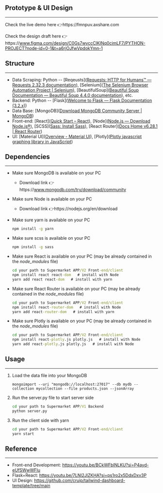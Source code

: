 ## Prototype & UI Design

---

Check the live demo here 👉️https://fmnpuv.axshare.com

Check the design draft here 👉️https://www.figma.com/design/C0Gs7wvccClKINq0cimLF7/PYTHON-PROJECT?node-id=0-1&t=a6rjOJfwVpdokYmn-1

## Structure

---

- Data Scraping: Python -- [Reqeusts]([Requests: HTTP for Humans™ — Requests 2.32.3 documentation](https://docs.python-requests.org/en/latest/index.html)), [Selenium]([The Selenium Browser Automation Project | Selenium](https://www.selenium.dev/documentation/)), [BeautifulSoup]([Beautiful Soup Documentation — Beautiful Soup 4.4.0 documentation](https://beautiful-soup-4.readthedocs.io/en/latest/)), etc.
- Backend: Python -- [Flask]([Welcome to Flask — Flask Documentation (3.2.x)](https://flask.palletsprojects.com/en/latest/))
- Data Base: [MongoDB]([Download MongoDB Community Server | MongoDB](https://www.mongodb.com/try/download/community))
- Front-end: [React]([Quick Start – React](https://react.dev/learn)), [Node]([Node.js — Download Node.js®](https://nodejs.org/en/download)), [SCSS]([Sass: Install Sass](https://sass-lang.com/install/)), [React Router]([Docs Home v6.28.1 | React Router](https://reactrouter.com/6.28.1/home))
- UI: [Material UI]([Overview - Material UI](https://mui.com/material-ui/getting-started/)), [Plotly]([Plotly javascript graphing library in JavaScript](https://plotly.com/javascript/))

## Dependencies

---

- Make sure MongoDB is available on your PC

  - Download link 👉️https://www.mongodb.com/try/download/community

- Make sure Node is available on your PC

  - Download link 👉️https://nodejs.org/en/download

- Make sure yarn is available on your PC

  ```cmd
  npm install -g yarn
  ```

- Make sure scss is available on your PC

  ```cmd
  npm install -g sass
  ```

- Make sure React is available on your PC (may be already contained in the *node_modules* file)

  ```cmd
  cd your path to Supermarket APP/V2 Front-end/client
  npm install react react-dom   # install with Node
  yarn add react react-dom   # install with yarn
  ```

- Make sure React Router is available on your PC (may be already contained in the *node_modules* file)

  ```cmd
  cd your path to Supermarket APP/V2 Front-end/client
  npm install react-router-dom   # install with Node
  yarn add react-router-dom   # install with yarn
  ```

- Make sure Plotly is available on your PC (may be already contained in the *node_modules* file)

  ```cmd
  cd your path to Supermarket APP/V2 Front-end/client
  npm install react-plotly.js plotly.js   # install with Node
  yarn add react-plotly.js plotly.js   # install with Node
  ```

## Usage

---

1. Load the data file into your MongoDB

   ```
   mongoimport --uri "mongodb://localhost:27017" --db mydb --collection mycollection --file products.json --jsonArray
   ```

2. Run the server.py file to start server side

   ```cmd
   cd your path to Supermarket APP/V1 Backend
   python server.py
   ```

3. Run the client side with yarn

   ```cmd
   cd your path to Supermarket APP/V2 Front-end/client
   yarn start
   ```

## Reference

---

- Front-end Development: https://youtu.be/BCkWFblNLKU?si=P4ayd-eUfSWwWFIu
- Flask+React: https://youtu.be/7LNl2JlZKHA?si=ps1ro2x5DdxDxv3P
- UI Design: https://github.com/cruip/tailwind-dashboard-template/tree/main